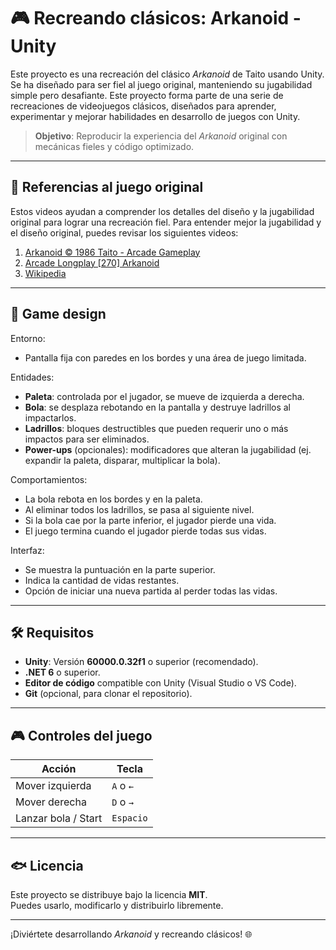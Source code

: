 # 🎮 Recreando clásicos: Arkanoid - Unity

Este proyecto es una recreación del clásico *Arkanoid* de Taito usando Unity. Se ha diseñado para ser fiel al juego original, manteniendo su jugabilidad simple pero desafiante.
Este proyecto forma parte de una serie de recreaciones de videojuegos clásicos, diseñados para aprender, experimentar y mejorar habilidades en desarrollo de juegos con Unity.

> **Objetivo**: Reproducir la experiencia del *Arkanoid* original con mecánicas fieles y código optimizado.

---

## 🎥 Referencias al juego original

Estos videos ayudan a comprender los detalles del diseño y la jugabilidad original para lograr una recreación fiel.
Para entender mejor la jugabilidad y el diseño original, puedes revisar los siguientes videos:

1. [Arkanoid © 1986 Taito - Arcade Gameplay](https://www.youtube.com/watch?v=k1kKf8AdRac)  
2. [Arcade Longplay [270] Arkanoid](https://www.youtube.com/watch?v=Th-Z6QQ5AOQ)  
3. [Wikipedia](https://es.wikipedia.org/wiki/Arkanoid)

---

## 📌 Game design

Entorno:
- Pantalla fija con paredes en los bordes y una área de juego limitada.

Entidades:
- **Paleta**: controlada por el jugador, se mueve de izquierda a derecha.
- **Bola**: se desplaza rebotando en la pantalla y destruye ladrillos al impactarlos.
- **Ladrillos**: bloques destructibles que pueden requerir uno o más impactos para ser eliminados.
- **Power-ups** (opcionales): modificadores que alteran la jugabilidad (ej. expandir la paleta, disparar, multiplicar la bola).

Comportamientos:
- La bola rebota en los bordes y en la paleta.
- Al eliminar todos los ladrillos, se pasa al siguiente nivel.
- Si la bola cae por la parte inferior, el jugador pierde una vida.
- El juego termina cuando el jugador pierde todas sus vidas.

Interfaz:
- Se muestra la puntuación en la parte superior.
- Indica la cantidad de vidas restantes.
- Opción de iniciar una nueva partida al perder todas las vidas.

---

## 🛠️ Requisitos

- **Unity**: Versión **60000.0.32f1** o superior (recomendado).  
- **.NET 6** o superior.  
- **Editor de código** compatible con Unity (Visual Studio o VS Code).  
- **Git** (opcional, para clonar el repositorio).  

---

## 🎮 Controles del juego

| Acción         | Tecla |
|---------------|----|
| Mover izquierda  | `A` o `←` |
| Mover derecha   | `D` o `→` |
| Lanzar bola / Start | `Espacio` |

---

## 🐟 Licencia

Este proyecto se distribuye bajo la licencia **MIT**.  
Puedes usarlo, modificarlo y distribuirlo libremente.

---

¡Diviértete desarrollando *Arkanoid* y recreando clásicos! 🌐

